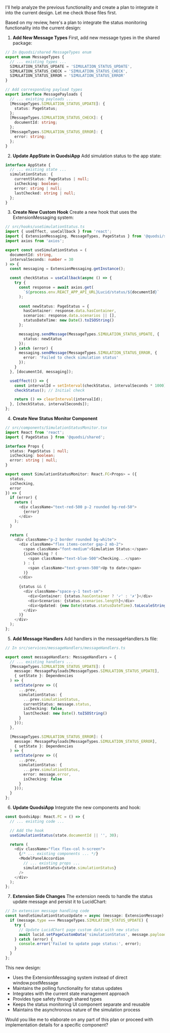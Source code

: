 I'll help analyze the previous functionality and create a plan to integrate it into the current design. Let me check those files first.

Based on my review, here's a plan to integrate the status monitoring functionality into the current design:

1. **Add New Message Types**
First, add new message types in the shared package:

```typescript
// In @quodsi/shared MessageTypes enum
export enum MessageTypes {
  // ... existing types ...
  SIMULATION_STATUS_UPDATE = 'SIMULATION_STATUS_UPDATE',
  SIMULATION_STATUS_CHECK = 'SIMULATION_STATUS_CHECK',
  SIMULATION_STATUS_ERROR = 'SIMULATION_STATUS_ERROR'
}

// Add corresponding payload types
export interface MessagePayloads {
  // ... existing payloads ...
  [MessageTypes.SIMULATION_STATUS_UPDATE]: {
    status: PageStatus;
  };
  [MessageTypes.SIMULATION_STATUS_CHECK]: {
    documentId: string;
  };
  [MessageTypes.SIMULATION_STATUS_ERROR]: {
    error: string;
  };
}
```

2. **Update AppState in QuodsiApp**
Add simulation status to the app state:

```typescript
interface AppState {
  // ... existing state ...
  simulationStatus: {
    currentStatus: PageStatus | null;
    isChecking: boolean;
    error: string | null;
    lastChecked: string | null;
  };
}
```

3. **Create New Custom Hook**
Create a new hook that uses the ExtensionMessaging system:

```typescript
// src/hooks/useSimulationStatus.ts
import { useEffect, useCallback } from 'react';
import { ExtensionMessaging, MessageTypes, PageStatus } from '@quodsi/shared';
import axios from 'axios';

export const useSimulationStatus = (
  documentId: string,
  intervalSeconds: number = 30
) => {
  const messaging = ExtensionMessaging.getInstance();

  const checkStatus = useCallback(async () => {
    try {
      const response = await axios.get(
        `${process.env.REACT_APP_API_URL}Lucid/status/${documentId}`
      );
      
      const newStatus: PageStatus = {
        hasContainer: response.data.hasContainer,
        scenarios: response.data.scenarios || [],
        statusDateTime: new Date().toISOString()
      };

      messaging.sendMessage(MessageTypes.SIMULATION_STATUS_UPDATE, {
        status: newStatus
      });
    } catch (error) {
      messaging.sendMessage(MessageTypes.SIMULATION_STATUS_ERROR, {
        error: 'Failed to check simulation status'
      });
    }
  }, [documentId, messaging]);

  useEffect(() => {
    const intervalId = setInterval(checkStatus, intervalSeconds * 1000);
    checkStatus(); // Initial check

    return () => clearInterval(intervalId);
  }, [checkStatus, intervalSeconds]);
};
```

4. **Create New Status Monitor Component**

```typescript
// src/components/SimulationStatusMonitor.tsx
import React from 'react';
import { PageStatus } from '@quodsi/shared';

interface Props {
  status: PageStatus | null;
  isChecking: boolean;
  error: string | null;
}

export const SimulationStatusMonitor: React.FC<Props> = ({
  status,
  isChecking,
  error
}) => {
  if (error) {
    return (
      <div className="text-red-500 p-2 rounded bg-red-50">
        {error}
      </div>
    );
  }

  return (
    <div className="p-2 border rounded bg-white">
      <div className="flex items-center gap-2 mb-2">
        <span className="font-medium">Simulation Status:</span>
        {isChecking ? (
          <span className="text-blue-500">Checking...</span>
        ) : (
          <span className="text-green-500">Up to date</span>
        )}
      </div>
      
      {status && (
        <div className="space-y-1 text-sm">
          <div>Container: {status.hasContainer ? '✓' : '✗'}</div>
          <div>Scenarios: {status.scenarios.length}</div>
          <div>Updated: {new Date(status.statusDateTime).toLocaleString()}</div>
        </div>
      )}
    </div>
  );
};
```

5. **Add Message Handlers**
Add handlers in the messageHandlers.ts file:

```typescript
// In src/services/messageHandlers/messageHandlers.ts

export const messageHandlers: MessageHandlers = {
  // ... existing handlers ...
  [MessageTypes.SIMULATION_STATUS_UPDATE]: (
    message: MessagePayloads[MessageTypes.SIMULATION_STATUS_UPDATE],
    { setState }: Dependencies
  ) => {
    setState(prev => ({
      ...prev,
      simulationStatus: {
        ...prev.simulationStatus,
        currentStatus: message.status,
        isChecking: false,
        lastChecked: new Date().toISOString()
      }
    }));
  },

  [MessageTypes.SIMULATION_STATUS_ERROR]: (
    message: MessagePayloads[MessageTypes.SIMULATION_STATUS_ERROR],
    { setState }: Dependencies
  ) => {
    setState(prev => ({
      ...prev,
      simulationStatus: {
        ...prev.simulationStatus,
        error: message.error,
        isChecking: false
      }
    }));
  }
};
```

6. **Update QuodsiApp**
Integrate the new components and hook:

```typescript
const QuodsiApp: React.FC = () => {
  // ... existing code ...

  // Add the hook
  useSimulationStatus(state.documentId || '', 30);

  return (
    <div className="flex flex-col h-screen">
      {/* ... existing components ... */}
      <ModelPanelAccordion
        // ... existing props ...
        simulationStatus={state.simulationStatus}
      />
    </div>
  );
};
```

7. **Extension Side Changes**
The extension needs to handle the status update message and persist it to LucidChart:

```typescript
// In extension message handling code
const handleSimulationStatusUpdate = async (message: ExtensionMessage) => {
  if (message.type === MessageTypes.SIMULATION_STATUS_UPDATE) {
    try {
      // Update LucidChart page custom data with new status
      await lucid.setPageCustomData('simulationStatus', message.payload.status);
    } catch (error) {
      console.error('Failed to update page status:', error);
    }
  }
};
```

This new design:
- Uses the ExtensionMessaging system instead of direct window.postMessage
- Maintains the polling functionality for status updates
- Integrates with the current state management approach
- Provides type safety through shared types
- Keeps the status monitoring UI component separate and reusable
- Maintains the asynchronous nature of the simulation process

Would you like me to elaborate on any part of this plan or proceed with implementation details for a specific component?